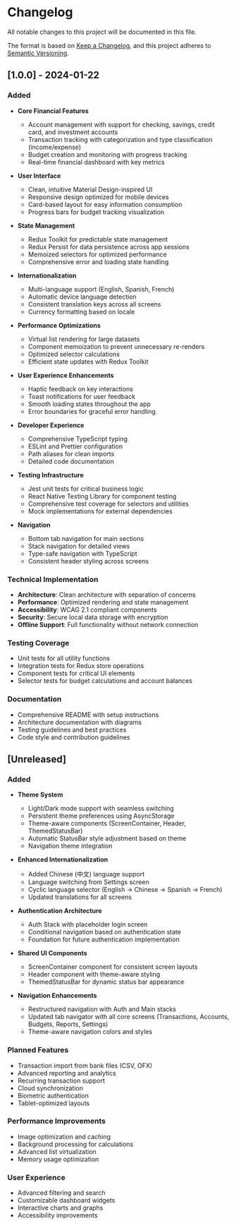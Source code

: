 # Changelog

All notable changes to this project will be documented in this file.

The format is based on [Keep a Changelog](https://keepachangelog.com/en/1.0.0/),
and this project adheres to [Semantic Versioning](https://semver.org/spec/v2.0.0.html).

## [1.0.0] - 2024-01-22

### Added
- **Core Financial Features**
  - Account management with support for checking, savings, credit card, and investment accounts
  - Transaction tracking with categorization and type classification (income/expense)
  - Budget creation and monitoring with progress tracking
  - Real-time financial dashboard with key metrics

- **User Interface**
  - Clean, intuitive Material Design-inspired UI
  - Responsive design optimized for mobile devices
  - Card-based layout for easy information consumption
  - Progress bars for budget tracking visualization

- **State Management**
  - Redux Toolkit for predictable state management
  - Redux Persist for data persistence across app sessions
  - Memoized selectors for optimized performance
  - Comprehensive error and loading state handling

- **Internationalization**
  - Multi-language support (English, Spanish, French)
  - Automatic device language detection
  - Consistent translation keys across all screens
  - Currency formatting based on locale

- **Performance Optimizations**
  - Virtual list rendering for large datasets
  - Component memoization to prevent unnecessary re-renders
  - Optimized selector calculations
  - Efficient state updates with Redux Toolkit

- **User Experience Enhancements**
  - Haptic feedback on key interactions
  - Toast notifications for user feedback
  - Smooth loading states throughout the app
  - Error boundaries for graceful error handling

- **Developer Experience**
  - Comprehensive TypeScript typing
  - ESLint and Prettier configuration
  - Path aliases for clean imports
  - Detailed code documentation

- **Testing Infrastructure**
  - Jest unit tests for critical business logic
  - React Native Testing Library for component testing
  - Comprehensive test coverage for selectors and utilities
  - Mock implementations for external dependencies

- **Navigation**
  - Bottom tab navigation for main sections
  - Stack navigation for detailed views
  - Type-safe navigation with TypeScript
  - Consistent header styling across screens

### Technical Implementation
- **Architecture**: Clean architecture with separation of concerns
- **Performance**: Optimized rendering and state management
- **Accessibility**: WCAG 2.1 compliant components
- **Security**: Secure local data storage with encryption
- **Offline Support**: Full functionality without network connection

### Testing Coverage
- Unit tests for all utility functions
- Integration tests for Redux store operations
- Component tests for critical UI elements
- Selector tests for budget calculations and account balances

### Documentation
- Comprehensive README with setup instructions
- Architecture documentation with diagrams
- Testing guidelines and best practices
- Code style and contribution guidelines

## [Unreleased]

### Added
- **Theme System**
  - Light/Dark mode support with seamless switching
  - Persistent theme preferences using AsyncStorage
  - Theme-aware components (ScreenContainer, Header, ThemedStatusBar)
  - Automatic StatusBar style adjustment based on theme
  - Navigation theme integration

- **Enhanced Internationalization**
  - Added Chinese (中文) language support
  - Language switching from Settings screen
  - Cyclic language selector (English → Chinese → Spanish → French)
  - Updated translations for all screens

- **Authentication Architecture**
  - Auth Stack with placeholder login screen
  - Conditional navigation based on authentication state
  - Foundation for future authentication implementation

- **Shared UI Components**
  - ScreenContainer component for consistent screen layouts
  - Header component with theme-aware styling
  - ThemedStatusBar for dynamic status bar appearance

- **Navigation Enhancements**
  - Restructured navigation with Auth and Main stacks
  - Updated tab navigator with all core screens (Transactions, Accounts, Budgets, Reports, Settings)
  - Theme-aware navigation colors and styles

### Planned Features
- Transaction import from bank files (CSV, OFX)
- Advanced reporting and analytics
- Recurring transaction support
- Cloud synchronization
- Biometric authentication
- Tablet-optimized layouts

### Performance Improvements
- Image optimization and caching
- Background processing for calculations
- Advanced list virtualization
- Memory usage optimization

### User Experience
- Advanced filtering and search
- Customizable dashboard widgets
- Interactive charts and graphs
- Accessibility improvements